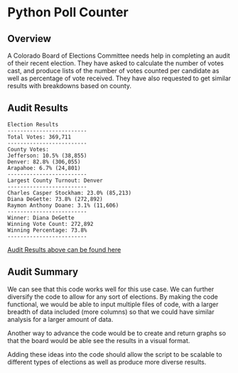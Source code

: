# Python Poll Counter
## Overview
A Colorado Board of Elections Committee needs help in completing an audit of their recent election. They have asked to calculate the number of votes cast, and produce lists of the number of votes counted per candidate as well as percentage of vote received. They have also requested to get similar results with breakdowns based on county.

## Audit Results
    
    Election Results
    -------------------------
    Total Votes: 369,711
    -------------------------
    County Votes:
    Jefferson: 10.5% (38,855)
    Denver: 82.8% (306,055)
    Arapahoe: 6.7% (24,801)
    -------------------------
    Largest County Turnout: Denver
    -------------------------
    Charles Casper Stockham: 23.0% (85,213)
    Diana DeGette: 73.8% (272,892)
    Raymon Anthony Doane: 3.1% (11,606)
    -------------------------
    Winner: Diana DeGette
    Winning Vote Count: 272,892
    Winning Percentage: 73.8%
    -------------------------
[Audit Results above can be found here](/analysis/election_analysis.txt)

## Audit Summary
We can see that this code works well for this use case. We can further diversify the code to allow for any sort of elections. By making the code functional, we would be able to input multiple files of code, with a larger breadth of data included (more columns) so that we could have similar analysis for a larger amount of data.

Another way to advance the code would be to create and return graphs so that the board would be able see the results in a visual format.

Adding these ideas into the code should allow the script to be scalable to different types of elections as well as produce more diverse results.